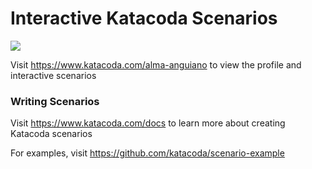 # Interactive Katacoda Scenarios

[![](http://shields.katacoda.com/katacoda/alma-anguiano/count.svg)](https://www.katacoda.com/alma-anguiano "Get your profile on Katacoda.com")

Visit https://www.katacoda.com/alma-anguiano to view the profile and interactive scenarios

### Writing Scenarios
Visit https://www.katacoda.com/docs to learn more about creating Katacoda scenarios

For examples, visit https://github.com/katacoda/scenario-example
